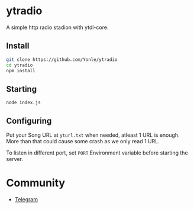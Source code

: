 # ytradio
A simple http radio stadion with ytdl-core.

## Install
```bash
git clone https://github.com/Yonle/ytradio
cd ytradio
npm install
```

## Starting
```
node index.js
```

## Configuring
Put your Song URL at `yturl.txt` when needed, atleast 1 URL is enough. 
More than that could cause some crash as we only read 1 URL.

To listen in different port, set `PORT` Environment variable before starting the server.

# Community
- [Telegram](https://t.me/yonlecoder)

